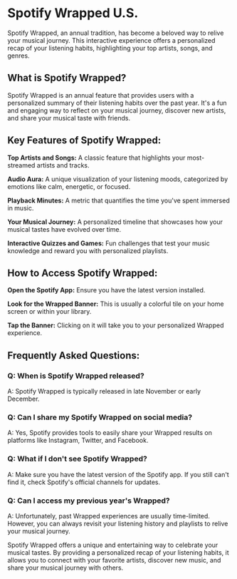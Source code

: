 # **Spotify Wrapped U.S.**

Spotify Wrapped, an annual tradition, has become a beloved way to relive your musical journey. This interactive experience offers a personalized recap of your listening habits, highlighting your top artists, songs, and genres.

## What is Spotify Wrapped?

Spotify Wrapped is an annual feature that provides users with a personalized summary of their listening habits over the past year. It's a fun and engaging way to reflect on your musical journey, discover new artists, and share your musical taste with friends.

## Key Features of Spotify Wrapped:

**Top Artists and Songs:** A classic feature that highlights your most-streamed artists and tracks.

**Audio Aura:** A unique visualization of your listening moods, categorized by emotions like calm, energetic, or focused.

**Playback Minutes:** A metric that quantifies the time you've spent immersed in music.

**Your Musical Journey:** A personalized timeline that showcases how your musical tastes have evolved over time.

**Interactive Quizzes and Games:** Fun challenges that test your music knowledge and reward you with personalized playlists.

## How to Access Spotify Wrapped:

**Open the Spotify App:** Ensure you have the latest version installed.

**Look for the Wrapped Banner:** This is usually a colorful tile on your home screen or within your library.

**Tap the Banner:** Clicking on it will take you to your personalized Wrapped experience.

## Frequently Asked Questions:

### Q: When is Spotify Wrapped released?

A: Spotify Wrapped is typically released in late November or early December.

### Q: Can I share my Spotify Wrapped on social media?

A: Yes, Spotify provides tools to easily share your Wrapped results on platforms like Instagram, Twitter, and Facebook.

### Q: What if I don't see Spotify Wrapped?

A: Make sure you have the latest version of the Spotify app. If you still can't find it, check Spotify's official channels for updates.

### Q: Can I access my previous year's Wrapped?

A: Unfortunately, past Wrapped experiences are usually time-limited. However, you can always revisit your listening history and playlists to relive your musical journey.

Spotify Wrapped offers a unique and entertaining way to celebrate your musical tastes. By providing a personalized recap of your listening habits, it allows you to connect with your favorite artists, discover new music, and share your musical journey with others.
